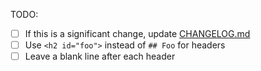 <!--
🙌 Thanks for submitting a PR 😃 We should get to it soon.
-->

TODO:  

- [ ] If this is a significant change, update [CHANGELOG.md](https://github.com/meteor/guide/blob/master/CHANGELOG.md)
- [ ] Use `<h2 id="foo">` instead of `## Foo` for headers
- [ ] Leave a blank line after each header
